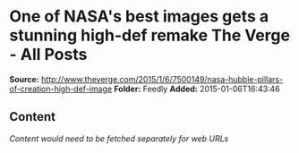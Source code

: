 # One of NASA's best images gets a stunning high-def remake The Verge - All Posts

**Source:** http://www.theverge.com/2015/1/6/7500149/nasa-hubble-pillars-of-creation-high-def-image
**Folder:** Feedly
**Added:** 2015-01-06T16:43:46




## Content
*Content would need to be fetched separately for web URLs*
